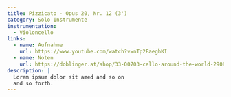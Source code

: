 ```yaml
---
title: Pizzicato - Opus 20, Nr. 12 (3')
category: Solo Instrumente
instrumentation:
  - Violoncello
links:
  - name: Aufnahme
    url: https://www.youtube.com/watch?v=nTp2FaeghKI
  - name: Noten
    url: https://doblinger.at/shop/33-00703-cello-around-the-world-290880?search=Tristan+Schulze#attr=144717,144718,144719,144716
description: |
  Lorem ipsum dolor sit amed and so on
  and so forth.
---
```

